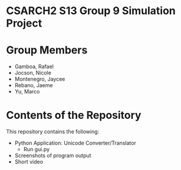 # CSARCH2 S13 Group 9 Simulation Project

# Group Members
  - Gamboa, Rafael
  - Jocson, Nicole
  - Montenegro, Jaycee
  - Rebano, Jaeme
  - Yu, Marco

# Contents of the Repository
This repository contains the following:
- Python Application: Unicode Converter/Translator
  - Run gui.py
- Screenshots of program output
- Short video

  
